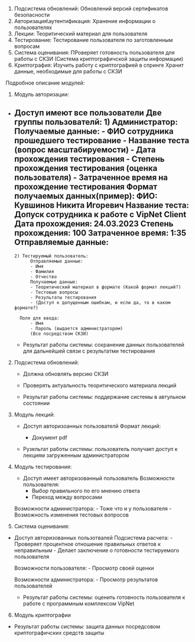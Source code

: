 1. Подсистема обновлений:
    Обновлений версий сертификатов безопасности
2. Авторизация\аутентификация:
    Хранение информации о пользователях
3. Лекции:
    Теоритический материал для пользователя
4. Тестирование:
    Тестирование пользователя по заготовленным вопросам
5. Система оценивания:
    ПРоверяет готовность пользователя для работы с СКЗИ (Система криптографичской защиты информации)
6. Криптография:
    Изучить работу с криптографией в спринге
    Хранит данные, необходимые для работы с СКЗИ


Подробное описание модулей:
1. Модуль авторизации:
- Доступ имеют все пользователи
    Две группы пользователй:
        1) Администратор:
            Получаемые данные:
            - ФИО сотрудника прошедшего тестирование
            - Название теста (вопрос масштабируемости)
            - Дата прохождения тестирования
            - Степень прохождения тестирования (оценка пользователя)
            - Затраченное время на прохождение тестирования
            Формат получаемых данных(пример):
             ФИО: Кувшинов Никита Игоревич
                Название теста: Допуск сотрудника к работе с VipNet Client
                Дата прохождения: 24.03.2023
                Степень прохождения: 100
                Затраченное время: 1:35
            Отправляемые данные:
  -    
      2) Тестируемый пользователь:
            Отправляемые данные:
            - Имя
            - Фамилия
            - Отчество
            Получаемые данные:
            - Теоритический материал в формате (Какой формат лекций?)
            - Тестовые вопросы
            - Результаты тестирования
            - (Доступ к допущенным ошибкам, и если да, то в каком формате?)

        Поля для ввода:
            - Имя
            - Пароль (выдается администратором)
            (Все посредством СКЗИ)
    - Результат работы системы: сохранение данных пользователей для дальнейшей связи с результатми тестирования

2. Подсистема обновлений:
    - Должна обновлять версию СКЗИ
    - Проверять актуальность теоритического материала лекций

    - Результат работы системы: поддержание системы в автульном состоянии

3. Модуль лекций:
    - Доступ авторизоанных пользователй
    Формат лекций:
        - Документ pdf

    - Рузельтат работы системы: пользователь получает доступ к лекциям загруженным администратором

4. Модуль тестирования:
    - Доступ имеет авторизованный пользователь
    Возможности пользователя:
        - Выбор правильного по его мнению ответа
        - Переход между вопросами

    Возможности администратора:
        - Тоже что и у пользователя
        - Возможность изменения тестовых вопросов

5. Система оценивания:
- Доступ авторизованных пользотвалей
    Подсистема расчета:
        - Проверяет процентное отношение правильных ответов к неправильным
        - Делает заключение о готовности тестируемого пользователя

    Возможности пользователя:
        - Просмотр своей оценки

    Возможности администратора:
        - Просмотр результатов пользователей

    - Результат работы системы: оценить готовность пользователя к работе с программным комплексом VipNet

6. Модуль криптографии
- Результат работы системы: защита данных посредсовом криптографичских средств защиты






















